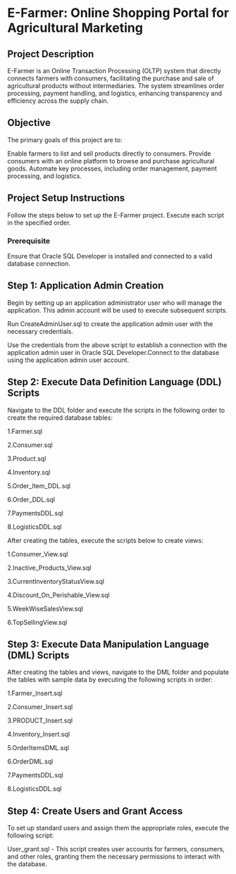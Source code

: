 # E-Farmer: Online Shopping Portal for Agricultural Marketing

## Project Description
E-Farmer is an Online Transaction Processing (OLTP) system that directly connects farmers with consumers, facilitating the purchase and sale of agricultural products without intermediaries. The system streamlines order processing, payment handling, and logistics, enhancing transparency and efficiency across the supply chain.

## Objective
The primary goals of this project are to:

Enable farmers to list and sell products directly to consumers.
Provide consumers with an online platform to browse and purchase agricultural goods.
Automate key processes, including order management, payment processing, and logistics.

## Project Setup Instructions
Follow the steps below to set up the E-Farmer project. Execute each script in the specified order.

### Prerequisite
Ensure that Oracle SQL Developer is installed and connected to a valid database connection.

## Step 1: Application Admin Creation
Begin by setting up an application administrator user who will manage the application. This admin account will be used to execute subsequent scripts.

Run CreateAdminUser.sql to create the application admin user with the necessary credentials.

Use the credentials from the above script to establish a connection with the application admin user in Oracle SQL Developer.Connect to the database using the application admin user account.

## Step 2: Execute Data Definition Language (DDL) Scripts
Navigate to the DDL folder and execute the scripts in the following order to create the required database tables:

1.Farmer.sql

2.Consumer.sql

3.Product.sql

4.Inventory.sql

5.Order_Item_DDL.sql

6.Order_DDL.sql

7.PaymentsDDL.sql

8.LogisticsDDL.sql

After creating the tables, execute the scripts below to create views:

1.Consumer_View.sql

2.Inactive_Products_View.sql


3.CurrentInventoryStatusView.sql

4.Discount_On_Perishable_View.sql

5.WeekWiseSalesView.sql

6.TopSellingView.sql

## Step 3: Execute Data Manipulation Language (DML) Scripts
After creating the tables and views, navigate to the DML folder and populate the tables with sample data by executing the following scripts in order:

1.Farmer_Insert.sql

2.Consumer_Insert.sql

3.PRODUCT_Insert.sql

4.Inventory_Insert.sql

5.OrderItemsDML.sql

6.OrderDML.sql

7.PaymentsDDL.sql

8.LogisticsDDL.sql

## Step 4: Create Users and Grant Access
To set up standard users and assign them the appropriate roles, execute the following script:

User_grant.sql - This script creates user accounts for farmers, consumers, and other roles, granting them the necessary permissions to interact with the database.
